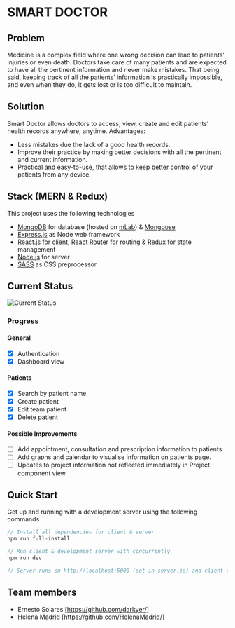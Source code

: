 # SMART DOCTOR

## Problem

Medicine is a complex field where one wrong decision can lead to patients’ injuries or even death. Doctors take care of many patients and are expected to have all the pertinent information and never make mistakes. That being said, keeping track of all the patients’ information is practically impossible, and even when they do, it gets lost or is too difficult to maintain.

## Solution

Smart Doctor allows doctors to access, view, create and edit patients’ health records anywhere, anytime. 
Advantages:
 - Less mistakes due the lack of a good health records.
 - Improve their practice by making better decisions with all the pertinent and current information.
 - Practical and easy-to-use, that allows to keep better control of your patients from any device.


## Stack (MERN & Redux)

This project uses the following technologies

- [MongoDB](https://www.mongodb.com/) for database (hosted on [mLab](https://mlab.com/)) & [Mongoose](https://mongoosejs.com/)
- [Express.js](http://expressjs.com/) as Node web framework
- [React.js](https://reactjs.org) for client, [React Router](https://reacttraining.com/react-router/) for routing & [Redux](https://redux.js.org/basics/usagewithreact) for state management
- [Node.js](https://nodejs.org/en/) for server
- [SASS](https://sass-lang.com/) as CSS preprocessor

## Current Status

![Current Status](http://g.recordit.co/2s4rtcysD7.gif)

### Progress

#### General

- [x] Authentication
- [x] Dashboard view

#### Patients

- [x] Search by patient name
- [x] Create patient
- [x] Edit team patient
- [x] Delete patient

#### Possible Improvements
- [ ] Add appointment, consultation and prescription information to patients.
- [ ] Add graphs and calendar to visualise information on patients page.
- [ ] Updates to project information not reflected immediately in Project component view

## Quick Start

Get up and running with a development server using the following commands

```javascript
// Install all dependencies for client & server
npm run full-install

// Run client & development server with concurrently
npm run dev

// Server runs on http://localhost:5000 (set in server.js) and client on http://localhost:3000 (default for CRA)
```
## Team members
- Ernesto Solares [https://github.com/darkyer/]
- Helena Madrid [https://github.com/HelenaMadrid/]
